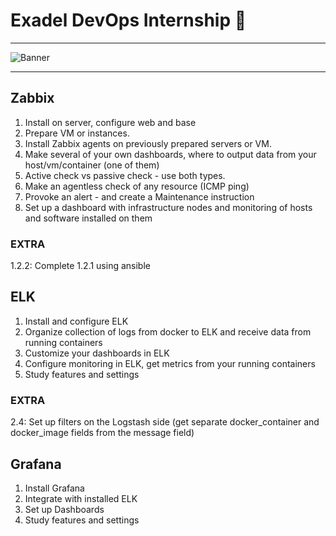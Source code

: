 # Exadel DevOps Internship 🤘

---

![Banner](https://billot.files.wordpress.com/2021/08/george-orwell-quotes-header-min-1.jpg)

---

## Zabbix

1. Install on server, configure web and base
2. Prepare VM or instances. 
3. Install Zabbix agents on previously prepared servers or VM.
4. Make several of your own dashboards, where to output data from your host/vm/container (one of them)
5. Active check vs passive check - use both types.
6. Make an agentless check of any resource (ICMP ping)
7. Provoke an alert - and create a Maintenance instruction
8. Set up a dashboard with infrastructure nodes and monitoring of hosts and software installed on them

### EXTRA 
1.2.2: Complete 1.2.1 using ansible

## ELK

1. Install and configure ELK
2. Organize collection of logs from docker to ELK and receive data from running containers
3. Customize your dashboards in ELK
4. Configure monitoring in ELK, get metrics from your running containers
5. Study features and settings

### EXTRA 

2.4: Set up filters on the Logstash side (get separate docker_container and docker_image fields from the message field)


## Grafana 

1. Install Grafana
2. Integrate with installed ELK
3. Set up Dashboards
4. Study features and settings
